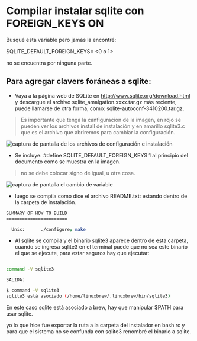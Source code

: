 # Compilar instalar sqlite con FOREIGN_KEYS ON

Busqué esta variable pero jamás la encontré:

SQLITE_DEFAULT_FOREIGN_KEYS= <0 o 1>

no se encuentra por ninguna parte.

## Para agregar clavers foráneas a sqlite:

* Vaya a la página web de SQLite en http://www.sqlite.org/download.html y descargue el archivo sqlite_amalgation.xxxx.tar.gz más reciente, puede llamarse de otra forma, como: sqlite-autoconf-3410200.tar.gz.

> Es importante que tenga la canfiguracion de la imagen, en rojo se pueden ver los archivos install de instalación y en amarillo sqlite3.c que es el archivo que abriremos para cambiar la configuración.





![captura de pantalla de los archivos de configuración e instalación](imagenes/directorio.png)  

* Se incluye: #define SQLITE_DEFAULT_FOREIGN_KEYS 1 al principio del documento como se muestra en la imagen.



> no se debe colocar signo de igual, u otra cosa.




![captura de pantalla el cambio de variable](imagenes/concambio.png)  


* luego se compila como dice el archivo README.txt: estando dentro de la carpeta de instalación.

``` bash
SUMMARY OF HOW TO BUILD
=======================

  Unix:      ./configure; make

```
* Al sqlite se compila y el binario sqlite3 aparece dentro de esta carpeta, cuando se ingresa sqlite3 en el terminal puede que no sea este binario el que se ejecute,
para estar seguros hay que ejecutar:

``` bash

command -V sqlite3

SALIDA:

$ command -V sqlite3
sqlite3 está asociado (/home/linuxbrew/.linuxbrew/bin/sqlite3)

```

En este caso sqlite está asociado a brew, hay que manipular $PATH para usar sqlite.

yo lo que hice fue exportar la ruta a la carpeta del instalador en bash.rc
y para que el sistema no se confunda con sqlite3 renombré el binario a sqlite. 




